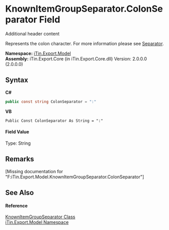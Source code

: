 # KnownItemGroupSeparator.ColonSeparator Field
Additional header content 

Represents the colon character. For more information please see <a href="P_iTin_Export_Model_GroupItemModel_Separator">Separator</a>.

**Namespace:**&nbsp;<a href="N_iTin_Export_Model">iTin.Export.Model</a><br />**Assembly:**&nbsp;iTin.Export.Core (in iTin.Export.Core.dll) Version: 2.0.0.0 (2.0.0.0)

## Syntax

**C#**<br />
``` C#
public const string ColonSeparator = ":"
```

**VB**<br />
``` VB
Public Const ColonSeparator As String = ":"
```


#### Field Value
Type: String

## Remarks
\[Missing <remarks> documentation for "F:iTin.Export.Model.KnownItemGroupSeparator.ColonSeparator"\]

## See Also


#### Reference
<a href="T_iTin_Export_Model_KnownItemGroupSeparator">KnownItemGroupSeparator Class</a><br /><a href="N_iTin_Export_Model">iTin.Export.Model Namespace</a><br />